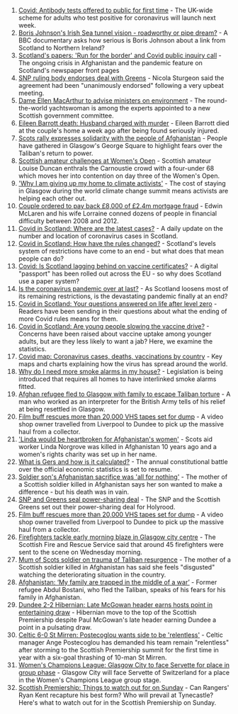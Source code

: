 1. [Covid: Antibody tests offered to public for first time](https://www.bbc.co.uk/news/uk-58293249) - The UK-wide scheme for adults who test positive for coronavirus will launch next week.
2. [Boris Johnson's Irish Sea tunnel vision - roadworthy or pipe dream?](https://www.bbc.co.uk/news/uk-northern-ireland-58269437) - A BBC documentary asks how serious is Boris Johnson about a link from Scotland to Northern Ireland?
3. [Scotland's papers: 'Run for the border' and Covid public inquiry call](https://www.bbc.co.uk/news/uk-scotland-58297072) - The ongoing crisis in Afghanistan and the pandemic feature on Scotland's newspaper front pages
4. [SNP ruling body endorses deal with Greens](https://www.bbc.co.uk/news/uk-scotland-58293047) - Nicola Sturgeon said the agreement had been "unanimously endorsed" following a very upbeat meeting.
5. [Dame Ellen MacArthur to advise ministers on environment](https://www.bbc.co.uk/news/uk-scotland-scotland-politics-58293053) - The round-the-world yachtswoman is among the experts appointed to a new Scottish government committee.
6. [Eileen Barrott death: Husband charged with murder](https://www.bbc.co.uk/news/uk-england-leeds-58291273) - Eileen Barrott died at the couple's home a week ago after being found seriously injured.
7. [Scots rally expresses solidarity with the people of Afghanistan](https://www.bbc.co.uk/news/uk-scotland-glasgow-west-58291723) - People have gathered in Glasgow's George Square to highlight fears over the Taliban's return to power.
8. [Scottish amateur challenges at Women's Open](https://www.bbc.co.uk/sport/golf/58294168) - Scottish amateur Louise Duncan enthrals the Carnoustie crowd with a four-under 68 which moves her into contention on day three of the Women's Open.
9. ['Why I am giving up my home to climate activists'](https://www.bbc.co.uk/news/uk-scotland-58279470) - The cost of staying in Glasgow during the world climate change summit means activists are helping each other out.
10. [Couple ordered to pay back £8,000 of £2.4m mortgage fraud](https://www.bbc.co.uk/news/uk-scotland-glasgow-west-58287331) - Edwin McLaren and his wife Lorraine conned dozens of people in financial difficulty between 2008 and 2012.
11. [Covid in Scotland: Where are the latest cases?](https://www.bbc.co.uk/news/uk-scotland-53511877) - A daily update on the number and location of coronavirus cases in Scotland.
12. [Covid in Scotland: How have the rules changed?](https://www.bbc.co.uk/news/uk-scotland-53166816) - Scotland's levels system of restrictions have come to an end - but what does that mean people can do?
13. [Covid: Is Scotland lagging behind on vaccine certificates?](https://www.bbc.co.uk/news/uk-scotland-57519070) - A digital "passport" has been rolled out across the EU - so why does Scotland use a paper system?
14. [Is the coronavirus pandemic over at last?](https://www.bbc.co.uk/news/uk-scotland-58112939) - As Scotland loosens most of its remaining restrictions, is the devastating pandemic finally at an end?
15. [Covid in Scotland: Your questions answered on life after level zero](https://www.bbc.co.uk/news/uk-scotland-58071989) - Readers have been sending in their questions about what the ending of more Covid rules means for them.
16. [Covid in Scotland: Are young people slowing the vaccine drive?](https://www.bbc.co.uk/news/uk-scotland-57915106) - Concerns have been raised about vaccine uptake among younger adults, but are they less likely to want a jab? Here, we examine the statistics.
17. [Covid map: Coronavirus cases, deaths, vaccinations by country](https://www.bbc.co.uk/news/world-51235105) - Key maps and charts explaining how the virus has spread around the world.
18. [Why do I need more smoke alarms in my house?](https://www.bbc.co.uk/news/uk-scotland-58268855) - Legislation is being introduced that requires all homes to have interlinked smoke alarms fitted.
19. [Afghan refugee fled to Glasgow with family to escape Taliban torture](https://www.bbc.co.uk/news/uk-scotland-58256884) - A man who worked as an interpreter for the British Army tells of his relief at being resettled in Glasgow.
20. [Film buff rescues more than 20,000 VHS tapes set for dump](https://www.bbc.co.uk/news/uk-scotland-tayside-central-58261702) - A video shop owner travelled from Liverpool to Dundee to pick up the massive haul from a collector.
21. ['Linda would be heartbroken for Afghanistan's women'](https://www.bbc.co.uk/news/uk-scotland-highlands-islands-58256706) - Scots aid worker Linda Norgrove was killed in Afghanistan 10 years ago and a women's rights charity was set up in her name.
22. [What is Gers and how is it calculated?](https://www.bbc.co.uk/news/uk-scotland-45271076) - The annual constitutional battle over the official economic statistics is set to resume.
23. [Soldier son's Afghanistan sacrifice was 'all for nothing'](https://www.bbc.co.uk/news/uk-scotland-north-east-orkney-shetland-58241459) - The mother of a Scottish soldier killed in Afghanistan says her son wanted to make a difference - but his death was in vain.
24. [SNP and Greens seal power-sharing deal](https://www.bbc.co.uk/news/uk-scotland-58281867) - The SNP and the Scottish Greens set out their power-sharing deal for Holyrood.
25. [Film buff rescues more than 20,000 VHS tapes set for dump](https://www.bbc.co.uk/news/uk-scotland-tayside-central-58273051) - A video shop owner travelled from Liverpool to Dundee to pick up the massive haul from a collector.
26. [Firefighters tackle early morning blaze in Glasgow city centre](https://www.bbc.co.uk/news/uk-scotland-58255126) - The Scottish Fire and Rescue Service said that around 45 firefighters were sent to the scene on Wednesday morning.
27. [Mum of Scots soldier on trauma of Taliban resurgence](https://www.bbc.co.uk/news/uk-scotland-58247951) - The mother of a Scottish soldier killed in Afghanistan has said she feels "disgusted" watching the deteriorating situation in the country.
28. [Afghanistan: ‘My family are trapped in the middle of a war’](https://www.bbc.co.uk/news/uk-scotland-58224887) - Former refugee Abdul Bostani, who fled the Taliban, speaks of his fears for his family in Afghanistan.
29. [Dundee 2-2 Hibernian: Late McGowan header earns hosts point in entertaining draw](https://www.bbc.co.uk/sport/football/58215736) - Hibernian move to the top of the Scottish Premiership despite Paul McGowan's late header earning Dundee a point in a pulsating draw.
30. [Celtic 6-0 St Mirren: Postecoglou wants side to be 'relentless'](https://www.bbc.co.uk/sport/football/58209980) - Celtic manager Ange Postecoglou has demanded his team remain "relentless" after storming to the Scottish Premiership summit for the first time in year with a six-goal thrashing of 10-man St Mirren.
31. [Women's Champions League: Glasgow City to face Servette for place in group phase](https://www.bbc.co.uk/sport/football/58298343) - Glasgow City will face Servette of Switzerland for a place in the Women's Champions League group stage.
32. [Scottish Premiership: Things to watch out for on Sunday](https://www.bbc.co.uk/sport/football/58279065) - Can Rangers' Ryan Kent recapture his best form? Who will prevail at Tynecastle? Here's what to watch out for in the Scottish Premiership on Sunday.
